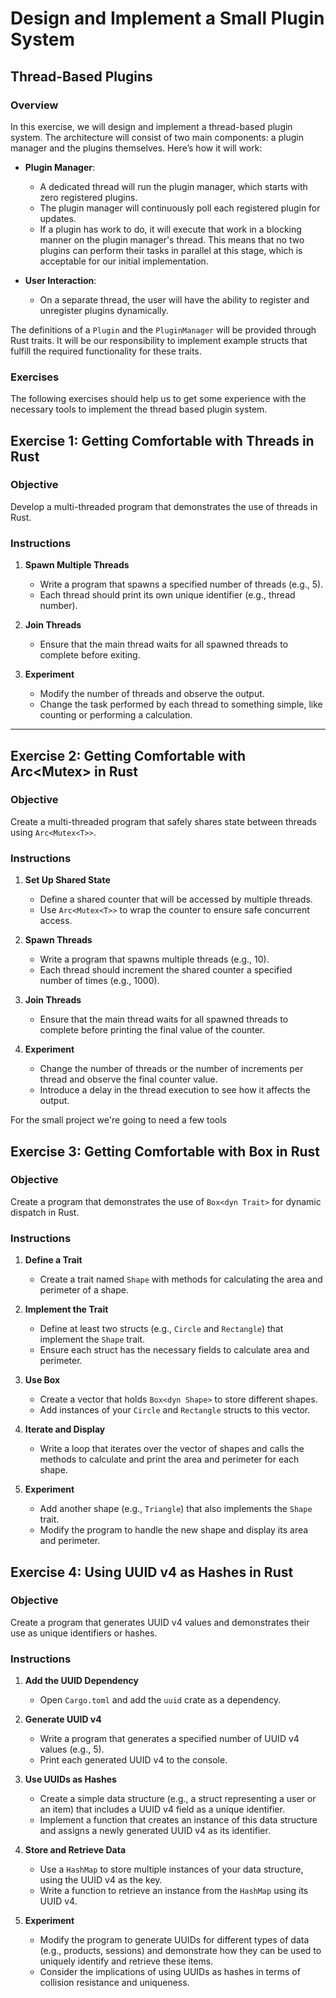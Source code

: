# Design and Implement a Small Plugin System

## Thread-Based Plugins

### Overview

In this exercise, we will design and implement a thread-based plugin system. The architecture will consist of two main components: a plugin manager and the plugins themselves. Here’s how it will work:

- **Plugin Manager**: 
  - A dedicated thread will run the plugin manager, which starts with zero registered plugins.
  - The plugin manager will continuously poll each registered plugin for updates.
  - If a plugin has work to do, it will execute that work in a blocking manner on the plugin manager's thread. This means that no two plugins can perform their tasks in parallel at this stage, which is acceptable for our initial implementation.

- **User Interaction**:
  - On a separate thread, the user will have the ability to register and unregister plugins dynamically.

The definitions of a `Plugin` and the `PluginManager` will be provided through Rust traits. It will be our responsibility to implement example structs that fulfill the required functionality for these traits.

### Exercises

The following exercises should help us to get some experience with the
necessary tools to implement the thread based plugin system.

## Exercise 1: Getting Comfortable with Threads in Rust

### Objective
Develop a multi-threaded program that demonstrates the use of threads in Rust.

### Instructions

1. **Spawn Multiple Threads**
   - Write a program that spawns a specified number of threads (e.g., 5).
   - Each thread should print its own unique identifier (e.g., thread number).

2. **Join Threads**
   - Ensure that the main thread waits for all spawned threads to complete before exiting.

3. **Experiment**
   - Modify the number of threads and observe the output.
   - Change the task performed by each thread to something simple, like counting or performing a calculation.

---

## Exercise 2: Getting Comfortable with Arc<Mutex<T>> in Rust

### Objective
Create a multi-threaded program that safely shares state between threads using `Arc<Mutex<T>>`.

### Instructions

1. **Set Up Shared State**
   - Define a shared counter that will be accessed by multiple threads.
   - Use `Arc<Mutex<T>>` to wrap the counter to ensure safe concurrent access.

2. **Spawn Threads**
   - Write a program that spawns multiple threads (e.g., 10).
   - Each thread should increment the shared counter a specified number of times (e.g., 1000).

3. **Join Threads**
   - Ensure that the main thread waits for all spawned threads to complete before printing the final value of the counter.

4. **Experiment**
   - Change the number of threads or the number of increments per thread and observe the final counter value.
   - Introduce a delay in the thread execution to see how it affects the output.


For the small project we're going to need a few tools

## Exercise 3: Getting Comfortable with Box<dyn Trait> in Rust

### Objective
Create a program that demonstrates the use of `Box<dyn Trait>` for dynamic dispatch in Rust.

### Instructions

1. **Define a Trait**
   - Create a trait named `Shape` with methods for calculating the area and perimeter of a shape.

2. **Implement the Trait**
   - Define at least two structs (e.g., `Circle` and `Rectangle`) that implement the `Shape` trait.
   - Ensure each struct has the necessary fields to calculate area and perimeter.

3. **Use Box<dyn Shape>**
   - Create a vector that holds `Box<dyn Shape>` to store different shapes.
   - Add instances of your `Circle` and `Rectangle` structs to this vector.

4. **Iterate and Display**
   - Write a loop that iterates over the vector of shapes and calls the methods to calculate and print the area and perimeter for each shape.

5. **Experiment**
   - Add another shape (e.g., `Triangle`) that also implements the `Shape` trait.
   - Modify the program to handle the new shape and display its area and perimeter.

## Exercise 4: Using UUID v4 as Hashes in Rust

### Objective
Create a program that generates UUID v4 values and demonstrates their use as unique identifiers or hashes.

### Instructions

1. **Add the UUID Dependency**
   - Open `Cargo.toml` and add the `uuid` crate as a dependency.

2. **Generate UUID v4**
   - Write a program that generates a specified number of UUID v4 values (e.g., 5).
   - Print each generated UUID v4 to the console.

3. **Use UUIDs as Hashes**
   - Create a simple data structure (e.g., a struct representing a user or an item) that includes a UUID v4 field as a unique identifier.
   - Implement a function that creates an instance of this data structure and assigns a newly generated UUID v4 as its identifier.

4. **Store and Retrieve Data**
   - Use a `HashMap` to store multiple instances of your data structure, using the UUID v4 as the key.
   - Write a function to retrieve an instance from the `HashMap` using its UUID v4.

5. **Experiment**
   - Modify the program to generate UUIDs for different types of data (e.g., products, sessions) and demonstrate how they can be used to uniquely identify and retrieve these items.
   - Consider the implications of using UUIDs as hashes in terms of collision resistance and uniqueness.
